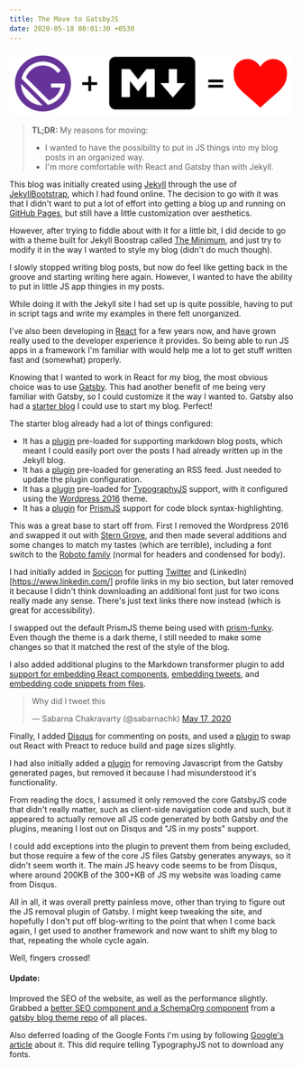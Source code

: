 ```yaml
---
title: The Move to GatsbyJS
date: 2020-05-18 00:01:30 +0530
---
```


![GatsbyJS plus Markdown is love ❤️](./gatsby-plus-markdown.png)

> **TL;DR:** My reasons for moving:
>
> - I wanted to have the possibility to put in JS things into my blog posts in an organized way.
> - I'm more comfortable with React and Gatsby than with Jekyll.

This blog was initially created using [Jekyll](https://jekyllrb.com/) through the use of [JekyllBootstrap](http://jekyllbootstrap.com/), which I had found online. The decision to go with it was that I didn't want to put a lot of effort into getting a blog up and running on [GitHub Pages](https://pages.github.com/), but still have a little customization over aesthetics.

However, after trying to fiddle about with it for a little bit, I did decide to go with a theme built for Jekyll Boostrap called [The Minimum](https://github.com/jekyllbootstrap/theme-the-minimum), and just try to modify it in the way I wanted to style my blog (didn't do much though).

I slowly stopped writing blog posts, but now do feel like getting back in the groove and starting writing here again. However, I wanted to have the ability to put in little JS app thingies in my posts.

While doing it with the Jekyll site I had set up is quite possible, having to put in script tags and write my examples in there felt unorganized.

I've also been developing in [React](https://reactjs.org/) for a few years now, and have grown really used to the developer experience it provides. So being able to run JS apps in a framework I'm familiar with would help me a lot to get stuff written fast and (somewhat) properly.

Knowing that I wanted to work in React for my blog, the most obvious choice was to use [Gatsby](https://www.gatsbyjs.org/). This had another benefit of me being very familiar with Gatsby, so I could customize it the way I wanted to. Gatsby also had a [starter blog](https://www.gatsbyjs.org/starters/gatsbyjs/gatsby-starter-blog/) I could use to start my blog. Perfect!

The starter blog already had a lot of things configured:

- It has a [plugin](https://www.gatsbyjs.org/packages/gatsby-transformer-remark/) pre-loaded for supporting markdown blog posts, which meant I could easily port over the posts I had already written up in the Jekyll blog.
- It has a [plugin](https://www.gatsbyjs.org/packages/gatsby-plugin-feed/) pre-loaded for generating an RSS feed. Just needed to update the plugin configuration.
- It has a [plugin](https://www.gatsbyjs.org/packages/gatsby-plugin-typography/) pre-loaded for [TypographyJS](https://kyleamathews.github.io/typography.js/) support, with it configured using the [Wordpress 2016](https://www.npmjs.com/package/typography-theme-wordpress-2016) theme.
- It has a [plugin](gatsby-remark-prismjs) for [PrismJS](https://prismjs.com/) support for code block syntax-highlighting.

This was a great base to start off from. First I removed the Wordpress 2016 and swapped it out with [Stern Grove](https://www.npmjs.com/package/typography-theme-stern-grove), and then made several additions and some changes to match my tastes (which are terrible), including a font switch to the [Roboto family](https://fonts.google.com/specimen/Roboto) (normal for headers and condensed for body).

I had initially added in [Socicon](https://www.socicon.com/) for putting [Twitter](https://twitter.com/) and (LinkedIn)[https://www.linkedin.com/] profile links in my bio section, but later removed it because I didn't think downloading an additional font just for two icons really made any sense. There's just text links there now instead (which is great for accessibility).

I swapped out the default PrismJS theme being used with [prism-funky](https://github.com/PrismJS/prism/blob/master/themes/prism-funky.css). Even though the theme is a dark theme, I still needed to make some changes so that it matched the rest of the style of the blog.

I also added additional plugins to the Markdown transformer plugin to add [support for embedding React components](https://www.gatsbyjs.org/packages/gatsby-remark-component/), [embedding tweets](https://www.gatsbyjs.org/packages/gatsby-plugin-twitter/), and [embedding code snippets from files](https://www.gatsbyjs.org/packages/gatsby-remark-embed-snippet/).

<blockquote class="twitter-tweet"><p lang="en" dir="ltr">Why did I tweet this</p>&mdash; Sabarna Chakravarty (@sabarnachk) <a href="https://twitter.com/sabarnachk/status/1262107797610618880?ref_src=twsrc%5Etfw">May 17, 2020</a></blockquote>

Finally, I added [Disqus](https://disqus.com/) for commenting on posts, and used a [plugin](https://www.gatsbyjs.org/packages/gatsby-plugin-preact/) to swap out React with Preact to reduce build and page sizes slightly.

I had also initially added a [plugin](https://www.gatsbyjs.org/packages/gatsby-plugin-no-javascript/) for removing Javascript from the Gatsby generated pages, but removed it because I had misunderstood it's functionality.

From reading the docs, I assumed it only removed the core GatsbyJS code that didn't really matter, such as client-side navigation code and such, but it appeared to actually remove all JS code generated by both Gatsby _and_ the plugins, meaning I lost out on Disqus and "JS in my posts" support.

I could add exceptions into the plugin to prevent them from being excluded, but those require a few of the core JS files Gatsby generates anyways, so it didn't seem worth it. The main JS heavy code seems to be from Disqus, where around 200KB of the 300+KB of JS my website was loading came from Disqus.

All in all, it was overall pretty painless move, other than trying to figure out the JS removal plugin of Gatsby. I might keep tweaking the site, and hopefully I don't put off blog-writing to the point that when I come back again, I get used to another framework and now want to shift my blog to that, repeating the whole cycle again.

Well, fingers crossed!

#### Update:

Improved the SEO of the website, as well as the performance slightly. Grabbed a [better SEO component and a SchemaOrg component](https://github.com/jlengstorf/gatsby-theme-jason-blog/tree/master/src/components/SEO) from a [gatsby blog theme repo](https://github.com/jlengstorf/gatsby-theme-jason-blog/) of all places.

Also deferred loading of the Google Fonts I'm using by following [Google's article](https://web.dev/defer-non-critical-css/) about it. This did require telling TypographyJS not to download any fonts.